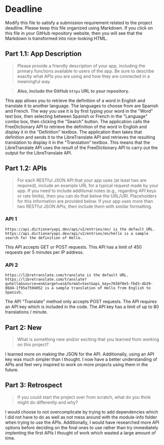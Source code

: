 # Deadline

Modify this file to satisfy a submission requirement related to the project
deadline. Please keep this file organized using Markdown. If you click on
this file in your GitHub repository website, then you will see that the
Markdown is transformed into nice-looking HTML.

## Part 1.1: App Description

> Please provide a friendly description of your app, including
> the primary functions available to users of the app. Be sure to
> describe exactly what APIs you are using and how they are connected
> in a meaningful way.

> **Also, include the GitHub `https` URL to your repository.**

This app allows you to retrieve the definition of a word in English and
translate it to another language. The languages to choose from are Spanish
and French.
The way you use it is by first typing your word in the "Word" text box, then
selecting between Spanish or French in the "Language" combo box, then clicking
the "Search" button.
The application calls the FreeDictionary API to retrieve the definition of the
word in English and display it in the "Definition" textbox. The application
then takes that definition and sends it to the LibreTranslate API and
retrieves the resulting translation to display it in the "Translation"
textbox. This means that the LibreTranslate API uses the result of the
FreeDictionary API to carry out the output for the LibreTranslate API.

## Part 1.2: APIs

> For each RESTful JSON API that your app uses (at least two are required),
> include an example URL for a typical request made by your app. If you
> need to include additional notes (e.g., regarding API keys or rate
> limits), then you can do that below the URL/URI. Placeholders for this
> information are provided below. If your app uses more than two RESTful
> JSON APIs, then include them with similar formatting.

### API 1

```
https://api.dictionaryapi.dev/api/v2/entries/en/ is the default URL.
https://api.dictionaryapi.dev/api/v2/entries/en/hello is a sample search for the definition of Hello.
```

This API accepts GET or POST requests.
This API has a limit of 450 requests per 5 minutes per IP address.

### API 2

```
https://libretranslate.com/translate is the default URL.
https://libretranslate.com/translate?q=hello&source=en&target=es&format=text&api_key=7658f0e5-fbd3-4b29-86d4-1f95e7594052 is a sample translation of Hello from English to Spanish.
```

The API "Translate" method only accepts POST requests.
The API requires an API key which is included in the code.
The API key has a limit of up to 80 translations / minute.

## Part 2: New

> What is something new and/or exciting that you learned from working
> on this project?

I learned more on making the JSON for the API. Additionally, using an API key
was much simpler than I thought. I now have a better understanding of APIs and
feel very inspired to work on more projects using them in the future.

## Part 3: Retrospect

> If you could start the project over from scratch, what do
> you think might do differently and why?

I would choose to not overcomplicate by trying to add dependencies which I
did not have to do as well as not mess around with the module-info folder when
trying to use the APIs. Additionally, I would have researched more API options
before deciding on the final ones to use rather than try immediately
implenting the first APIs I thought of work which wasted a large amount of
time.